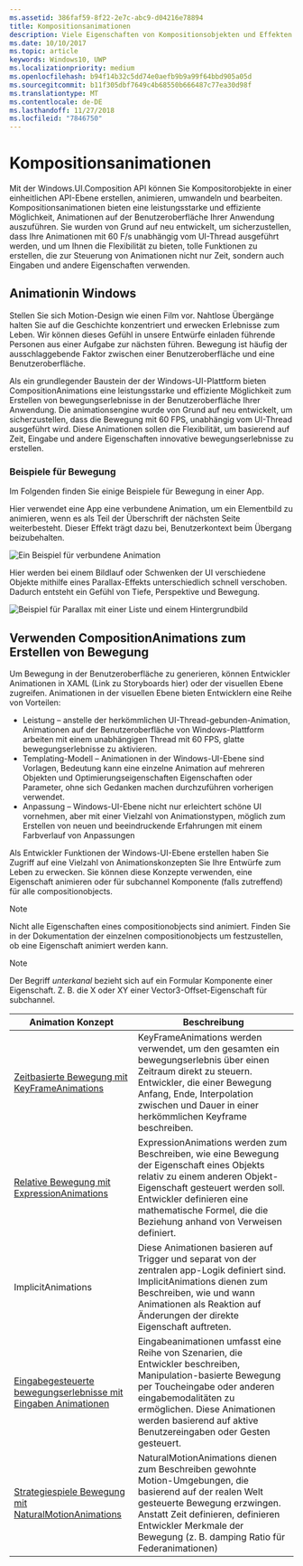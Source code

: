 ```yaml
---
ms.assetid: 386faf59-8f22-2e7c-abc9-d04216e78894
title: Kompositionsanimationen
description: Viele Eigenschaften von Kompositionsobjekten und Effekten können mit Keyframeanimationen und Ausdrucksanimationen animiert werden. Dadurch können sich Eigenschaften eines UI-Elements im Laufe der Zeit oder auf der Grundlage einer Berechnung verändern.
ms.date: 10/10/2017
ms.topic: article
keywords: Windows10, UWP
ms.localizationpriority: medium
ms.openlocfilehash: b94f14b32c5dd74e0aefb9b9a99f64bbd905a05d
ms.sourcegitcommit: b11f305dbf7649c4b68550b666487c77ea30d98f
ms.translationtype: MT
ms.contentlocale: de-DE
ms.lasthandoff: 11/27/2018
ms.locfileid: "7846750"
---
```

# <a name="composition-animations"></a>Kompositionsanimationen

Mit der Windows.UI.Composition API können Sie Kompositorobjekte in einer einheitlichen API-Ebene erstellen, animieren, umwandeln und bearbeiten. Kompositionsanimationen bieten eine leistungsstarke und effiziente Möglichkeit, Animationen auf der Benutzeroberfläche Ihrer Anwendung auszuführen. Sie wurden von Grund auf neu entwickelt, um sicherzustellen, dass Ihre Animationen mit 60 F/s unabhängig vom UI-Thread ausgeführt werden, und um Ihnen die Flexibilität zu bieten, tolle Funktionen zu erstellen, die zur Steuerung von Animationen nicht nur Zeit, sondern auch Eingaben und andere Eigenschaften verwenden.

## <a name="motion-in-windows"></a>Animationin Windows

Stellen Sie sich Motion-Design wie einen Film vor. Nahtlose Übergänge halten Sie auf die Geschichte konzentriert und erwecken Erlebnisse zum Leben. Wir können dieses Gefühl in unsere Entwürfe einladen führende Personen aus einer Aufgabe zur nächsten führen. Bewegung ist häufig der ausschlaggebende Faktor zwischen einer Benutzeroberfläche und eine Benutzeroberfläche.

Als ein grundlegender Baustein der der Windows-UI-Plattform bieten CompositionAnimations eine leistungsstarke und effiziente Möglichkeit zum Erstellen von bewegungserlebnisse in der Benutzeroberfläche Ihrer Anwendung. Die animationsengine wurde von Grund auf neu entwickelt, um sicherzustellen, dass die Bewegung mit 60 FPS, unabhängig vom UI-Thread ausgeführt wird. Diese Animationen sollen die Flexibilität, um basierend auf Zeit, Eingabe und andere Eigenschaften innovative bewegungserlebnisse zu erstellen.

### <a name="examples-of-motion"></a>Beispiele für Bewegung

Im Folgenden finden Sie einige Beispiele für Bewegung in einer App.

Hier verwendet eine App eine verbundene Animation, um ein Elementbild zu animieren, wenn es als Teil der Überschrift der nächsten Seite weiterbesteht. Dieser Effekt trägt dazu bei, Benutzerkontext beim Übergang beizubehalten.

![Ein Beispiel für verbundene Animation](images/animation/connected-animation-example.gif)

Hier werden bei einem Bildlauf oder Schwenken der UI verschiedene Objekte mithilfe eines Parallax-Effekts unterschiedlich schnell verschoben. Dadurch entsteht ein Gefühl von Tiefe, Perspektive und Bewegung.

![Beispiel für Parallax mit einer Liste und einem Hintergrundbild](images/animation/parallax-example.gif)

## <a name="using-compositionanimations-to-create-motion"></a>Verwenden CompositionAnimations zum Erstellen von Bewegung

Um Bewegung in der Benutzeroberfläche zu generieren, können Entwickler Animationen in XAML (Link zu Storyboards hier) oder der visuellen Ebene zugreifen. Animationen in der visuellen Ebene bieten Entwicklern eine Reihe von Vorteilen:

- Leistung – anstelle der herkömmlichen UI-Thread-gebunden-Animation, Animationen auf der Benutzeroberfläche von Windows-Plattform arbeiten mit einem unabhängigen Thread mit 60 FPS, glatte bewegungserlebnisse zu aktivieren.
- Templating-Modell – Animationen in der Windows-UI-Ebene sind Vorlagen, Bedeutung kann eine einzelne Animation auf mehreren Objekten und Optimierungseigenschaften Eigenschaften oder Parameter, ohne sich Gedanken machen durchzuführen vorherigen verwendet.
- Anpassung – Windows-UI-Ebene nicht nur erleichtert schöne UI vornehmen, aber mit einer Vielzahl von Animationstypen, möglich zum Erstellen von neuen und beeindruckende Erfahrungen mit einem Farbverlauf von Anpassungen

Als Entwickler Funktionen der Windows-UI-Ebene erstellen haben Sie Zugriff auf eine Vielzahl von Animationskonzepten Sie Ihre Entwürfe zum Leben zu erwecken. Sie können diese Konzepte verwenden, eine Eigenschaft animieren oder für subchannel Komponente (falls zutreffend) für alle compositionobjects.

> [!NOTE]
> Nicht alle Eigenschaften eines compositionobjects sind animiert. Finden Sie in der Dokumentation der einzelnen compositionobjects um festzustellen, ob eine Eigenschaft animiert werden kann.

> [!NOTE]
> Der Begriff _unterkanal_ bezieht sich auf ein Formular Komponente einer Eigenschaft. Z. B. die X oder XY einer Vector3-Offset-Eigenschaft für subchannel.

| Animation Konzept | Beschreibung |
| ----------------- | ----------- |
| [Zeitbasierte Bewegung mit KeyFrameAnimations](time-animations.md)  | KeyFrameAnimations werden verwendet, um den gesamten ein bewegungserlebnis über einen Zeitraum direkt zu steuern. Entwickler, die einer Bewegung Anfang, Ende, Interpolation zwischen und Dauer in einer herkömmlichen Keyframe beschreiben. |
| [Relative Bewegung mit ExpressionAnimations](relation-animations.md)  | ExpressionAnimations werden zum Beschreiben, wie eine Bewegung der Eigenschaft eines Objekts relativ zu einem anderen Objekt-Eigenschaft gesteuert werden soll. Entwickler definieren eine mathematische Formel, die die Beziehung anhand von Verweisen definiert. |
| ImplicitAnimations | Diese Animationen basieren auf Trigger und separat von der zentralen app-Logik definiert sind. ImplicitAnimations dienen zum Beschreiben, wie und wann Animationen als Reaktion auf Änderungen der direkte Eigenschaft auftreten. |
| [Eingabegesteuerte bewegungserlebnisse mit Eingaben Animationen](input-driven-animations.md)  | Eingabeanimationen umfasst eine Reihe von Szenarien, die Entwickler beschreiben, Manipulation-basierte Bewegung per Toucheingabe oder anderen eingabemodalitäten zu ermöglichen. Diese Animationen werden basierend auf aktive Benutzereingaben oder Gesten gesteuert. |
| [Strategiespiele Bewegung mit NaturalMotionAnimations](natural-animations.md)  | NaturalMotionAnimations dienen zum Beschreiben gewohnte Motion-Umgebungen, die basierend auf der realen Welt gesteuerte Bewegung erzwingen. Anstatt Zeit definieren, definieren Entwickler Merkmale der Bewegung (z. B. damping Ratio für Federanimationen) |